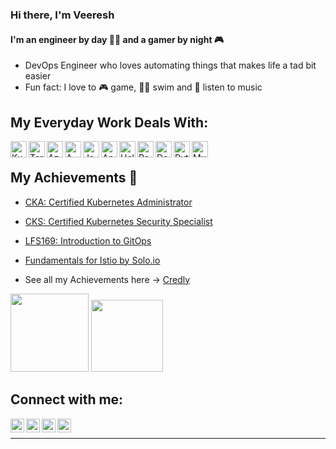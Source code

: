 ### Hi there, I'm Veeresh 

#### I'm an engineer by day 👨‍💼 and a gamer by night 🎮 
- DevOps Engineer who loves automating things that makes life a tad bit easier
- Fun fact: I love to 🎮 game, 🏊‍♂️ swim and 🎵 listen to music




## My Everyday Work Deals With:

<img align="left" alt="Kubernetes" width="26px" src="https://cdn.jsdelivr.net/npm/simple-icons@3.4.0/icons/kubernetes.svg" />
<img align="left" alt="Terraform" width="26px" src="https://cdn.jsdelivr.net/npm/simple-icons@3.4.0/icons/terraform.svg" />
<img align="left" alt="Azure" width="26px" src="https://cdn.jsdelivr.net/npm/simple-icons@3.4.0/icons/microsoftazure.svg" />
<img align="left" alt="AWS" width="26px" src="https://cdn.jsdelivr.net/npm/simple-icons@3.4.0/icons/amazonaws.svg" />
<img align="left" alt="Jenkins" width="26px" src="https://cdn.jsdelivr.net/npm/simple-icons@3.4.0/icons/jenkins.svg" />
<img align="left" alt="Ansible" width="26px" src="https://cdn.jsdelivr.net/npm/simple-icons@3.4.0/icons/ansible.svg" />
<img align="left" alt="Helm" width="26px" src="https://cdn.jsdelivr.net/npm/simple-icons@3.4.0/icons/helm.svg" />
<img align="left" alt="Rancher" width="26px" src="https://cdn.jsdelivr.net/npm/simple-icons@3.4.0/icons/rancher.svg" />
<img align="left" alt="Docker" width="26px" src="https://cdn.jsdelivr.net/npm/simple-icons@3.4.0/icons/docker.svg" />
<img align="left" alt="Python" width="26px" src="https://cdn.jsdelivr.net/npm/simple-icons@3.4.0/icons/python.svg" />
<img align="left" alt="MySQL" width="26px" src="https://cdn.jsdelivr.net/npm/simple-icons@3.4.0/icons/mysql.svg" />
<!-- <img alt="Gitlab" src="https://img.shields.io/badge/GitLab-%23323330.svg?style=flat-square&logo=Gitlab&logoColor=%23F7DF1E" width="80" height="30"/>
<img alt="Shell Scripting" src="https://img.shields.io/badge/Shell_script-%23121011.svg?style=flat-square&logo=gnu-bash&logoColor=white" width="100" height="30"/>
<img alt="Ubuntu" src="https://img.shields.io/badge/Ubuntu-E95420?style=flat-square&logo=ubuntu&logoColor=white" width="100" height="30"/>
<img alt="Docker" src="https://img.shields.io/badge/-Docker-46a2f1?style=flat-square&logo=docker&logoColor=white" width="90" height="40"/>
<img alt="kubernetes"src="https://img.shields.io/badge/Kubernetes-326ce5.svg?&style=flat-square&logo=Kubernetes&logoColor=white" width="110" height="35"/>
<img alt="YAML" src="https://img.shields.io/badge/-Yaml-F05032?style=flat-square&logo=Yaml&logoColor=white" width="60" height="30" /> -->
<br/>

##  **My Achievements 🏅**
- [CKA: Certified Kubernetes Administrator](https://www.credly.com/badges/478779bc-2bb6-44bd-82f1-b1840604ce67)
- [CKS: Certified Kubernetes Security Specialist](https://www.credly.com/earner/earned/badge/0f98c608-846f-4a40-9122-5b6e569cd91c)
- [LFS169: Introduction to GitOps](https://www.credly.com/badges/c6ae1859-0104-4a38-9382-72ee23d6c64a)
- [Fundamentals for Istio by Solo.io](https://www.credly.com/earner/earned/badge/8ccdc535-3696-440c-b625-a6b8a2767d7c)

- See all my Achievements here -> [Credly](https://www.credly.com/users/veeresh-angadimath/badges)

<p align="left">
  <img src="https://images.credly.com/size/680x680/images/8b8ed108-e77d-4396-ac59-2504583b9d54/cka_from_cncfsite__281_29.png" width="125" height="125">
  <img src="https://images.credly.com/size/680x680/images/5426612d-4ded-4408-bfaa-dbe3210f9cf9/LF_logobadge.png" width="115" height="115">

</p>

## Connect with me:


[<img align="left" alt="Veeresh | LinkedIn" width="22px" src="https://cdn.jsdelivr.net/npm/simple-icons@v3/icons/linkedin.svg" />][linkedin]
[<img align="left" alt="Veeresh | Twitter" width="22px" src="https://cdn.jsdelivr.net/npm/simple-icons@v3/icons/twitter.svg" />][twitter]
[<img align="left" alt="Veeresh | Gmail" width="22px" src="https://cdn.jsdelivr.net/npm/simple-icons@3.4.0/icons/gmail.svg" />][gmail]
[<img align="left" alt="Veeresh | Portfolio" width="22px" src="https://www.svgrepo.com/show/130054/portfolio.svg" />][portfolio]
<br />

---

[linkedin]: https://www.linkedin.com/in/veereshba
[twitter]: https://twitter.com/Veeresh_B_
[gmail]: mailto:veeresh.angadimath@gmail.com
[portfolio]: https://veereshangadimath.wixsite.com/myportfolio
